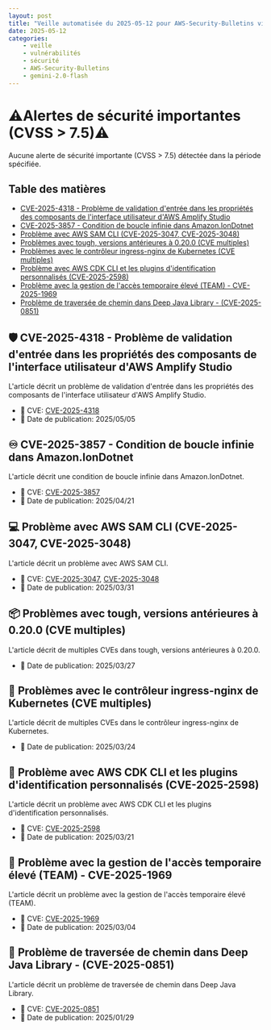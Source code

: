 ```yaml
---
layout: post
title: "Veille automatisée du 2025-05-12 pour AWS-Security-Bulletins via Gemini gemini-2.0-flash"
date: 2025-05-12
categories:
    - veille
    - vulnérabilités
    - sécurité
    - AWS-Security-Bulletins
    - gemini-2.0-flash
---
```

# ⚠️Alertes de sécurité importantes (CVSS > 7.5)⚠️
Aucune alerte de sécurité importante (CVSS > 7.5) détectée dans la période spécifiée.

## Table des matières
* [CVE-2025-4318 - Problème de validation d'entrée dans les propriétés des composants de l'interface utilisateur d'AWS Amplify Studio](#cve-2025-4318---probleme-de-validation-dentree-dans-les-proprietes-des-composants-de-linterface-utilisateur-daws-amplify-studio)
* [CVE-2025-3857 - Condition de boucle infinie dans Amazon.IonDotnet](#cve-2025-3857---condition-de-boucle-infinie-dans-amazoniondotnet)
* [Problème avec AWS SAM CLI (CVE-2025-3047, CVE-2025-3048)](#probleme-avec-aws-sam-cli-cve-2025-3047-cve-2025-3048)
* [Problèmes avec tough, versions antérieures à 0.20.0 (CVE multiples)](#problemes-avec-tough-versions-anterieures-a-0200-cve-multiples)
* [Problèmes avec le contrôleur ingress-nginx de Kubernetes (CVE multiples)](#problemes-avec-le-controleur-ingress-nginx-de-kubernetes-cve-multiples)
* [Problème avec AWS CDK CLI et les plugins d'identification personnalisés (CVE-2025-2598)](#probleme-avec-aws-cdk-cli-et-les-plugins-didentification-personnalises-cve-2025-2598)
* [Problème avec la gestion de l'accès temporaire élevé (TEAM) - CVE-2025-1969](#probleme-avec-la-gestion-de-lacces-temporaire-eleve-team---cve-2025-1969)
* [Problème de traversée de chemin dans Deep Java Library - (CVE-2025-0851)](#probleme-de-traversee-de-chemin-dans-deep-java-library---cve-2025-0851)

## 🛡️ CVE-2025-4318 - Problème de validation d'entrée dans les propriétés des composants de l'interface utilisateur d'AWS Amplify Studio
L'article décrit un problème de validation d'entrée dans les propriétés des composants de l'interface utilisateur d'AWS Amplify Studio.
* 🐞 CVE: [CVE-2025-4318](https://www.cve.org/CVERecord?id=CVE-2025-4318)
* 📅 Date de publication: 2025/05/05

## ♾️ CVE-2025-3857 - Condition de boucle infinie dans Amazon.IonDotnet
L'article décrit une condition de boucle infinie dans Amazon.IonDotnet.
* 🐞 CVE: [CVE-2025-3857](https://www.cve.org/CVERecord?id=CVE-2025-3857)
* 📅 Date de publication: 2025/04/21

## 💻 Problème avec AWS SAM CLI (CVE-2025-3047, CVE-2025-3048)
L'article décrit un problème avec AWS SAM CLI.
* 🐞 CVE: [CVE-2025-3047](https://www.cve.org/CVERecord?id=CVE-2025-3047), [CVE-2025-3048](https://www.cve.org/CVERecord?id=CVE-2025-3048)
* 📅 Date de publication: 2025/03/31

## 📦 Problèmes avec tough, versions antérieures à 0.20.0 (CVE multiples)
L'article décrit de multiples CVEs dans tough, versions antérieures à 0.20.0.
* 📅 Date de publication: 2025/03/27

## 🚦 Problèmes avec le contrôleur ingress-nginx de Kubernetes (CVE multiples)
L'article décrit de multiples CVEs dans le contrôleur ingress-nginx de Kubernetes.
* 📅 Date de publication: 2025/03/24

## 🔑 Problème avec AWS CDK CLI et les plugins d'identification personnalisés (CVE-2025-2598)
L'article décrit un problème avec AWS CDK CLI et les plugins d'identification personnalisés.
* 🐞 CVE: [CVE-2025-2598](https://www.cve.org/CVERecord?id=CVE-2025-2598)
* 📅 Date de publication: 2025/03/21

## 👤 Problème avec la gestion de l'accès temporaire élevé (TEAM) - CVE-2025-1969
L'article décrit un problème avec la gestion de l'accès temporaire élevé (TEAM).
* 🐞 CVE: [CVE-2025-1969](https://www.cve.org/CVERecord?id=CVE-2025-1969)
* 📅 Date de publication: 2025/03/04

## 📁 Problème de traversée de chemin dans Deep Java Library - (CVE-2025-0851)
L'article décrit un problème de traversée de chemin dans Deep Java Library.
* 🐞 CVE: [CVE-2025-0851](https://www.cve.org/CVERecord?id=CVE-2025-0851)
* 📅 Date de publication: 2025/01/29
